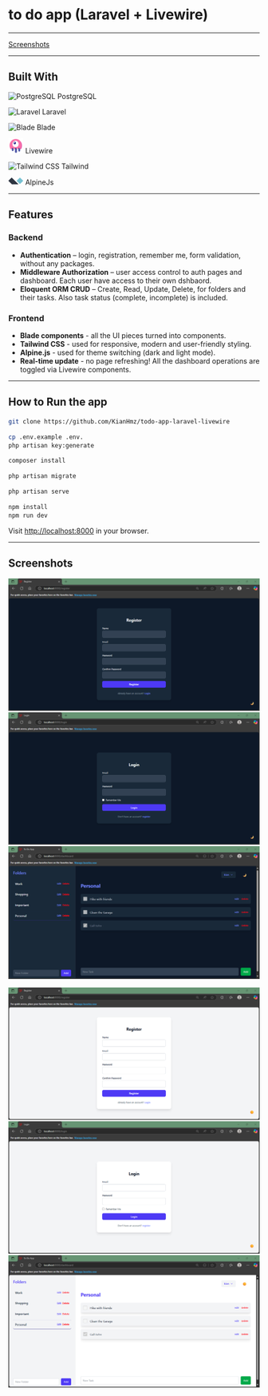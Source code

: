 # to do app (Laravel + Livewire)

---

[Screenshots](#screenshots)

---

## Built With

<img src="https://cdn.jsdelivr.net/gh/devicons/devicon/icons/postgresql/postgresql-original.svg" width="30" alt="PostgreSQL" /> PostgreSQL
 

<img src="https://cdn.worldvectorlogo.com/logos/laravel-2.svg" alt="Laravel" width="30"/> Laravel

<img src="https://cdn.worldvectorlogo.com/logos/laravel-1.svg" alt="Blade" width="30"/> Blade  

<img src="public/assets/logos/livewire.png" alt="Livewire" width="30"/> Livewire 

<img src="https://www.vectorlogo.zone/logos/tailwindcss/tailwindcss-icon.svg" alt="Tailwind CSS" width="30"/> Tailwind 

<img src="public/assets/logos/alpinejs.png" alt="Alpine.js" width="30" /> AlpineJs 

---

## Features

### Backend 
- **Authentication** – login, registration, remember me, form validation, without any packages.
- **Middleware Authorization** – user access control to auth pages and dashboard. Each user have access to their own dshbaord.
- **Eloquent ORM CRUD** – Create, Read, Update, Delete, for folders and their tasks. Also task status (complete, incomplete) is included.
  
### Frontend 
- **Blade components** - all the UI pieces turned into components.
- **Tailwind CSS** - used for responsive, modern and user-friendly styling.
- **Alpine.js** - used for theme switching (dark and light mode).
- **Real-time update** - no page refreshing! All the dashboard operations are toggled via Livewire components.

---

## How to Run the app

```bash
git clone https://github.com/KianHmz/todo-app-laravel-livewire
```

```bash
cp .env.example .env.
php artisan key:generate
```

```bash
composer install
```

```bash
php artisan migrate 
```

```bash
php artisan serve
```

```bash
npm install
npm run dev
```

Visit [http://localhost:8000](http://localhost:8000) in your browser.

---

## Screenshots

![register-dark](public/assets/screenshots/register-dark.png)
![login-dark](public/assets/screenshots/login-dark.png)
![dashboard-dark](public/assets/screenshots/dashboard-dark.png)

![register-light](public/assets/screenshots/register-light.png)
![login-light](public/assets/screenshots/login-light.png)
![dashboard-light](public/assets/screenshots/dashboard-light.png)
